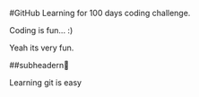#GitHub Learning for 100 days coding challenge.

Coding is fun... :)

Yeah its very fun.

##subheadern🧮 

Learning git is easy